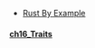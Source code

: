 
- [Rust By Example](https://doc.rust-lang.org/rust-by-example/index.html)

#### [ch16_Traits](https://doc.rust-lang.org/rust-by-example/trait.html) 
    
